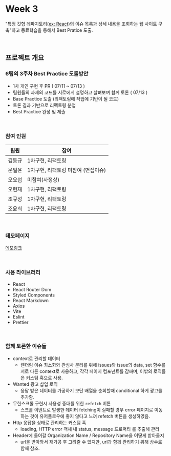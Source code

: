 # **Week 3**

"특정 깃헙 레파지토리([ex: React](https://github.com/facebook/react/issues))의 이슈 목록과 상세 내용을 조회하는 웹 사이트 구축"하고 동료학습을 통해서 Best Pratice 도출.

<br>

## **프로젝트 개요**

### **6팀의 3주차 Best Practice 도출방안**

- 1차 개인 구현 후 PR ( 07/11 ~ 07/13 )
- 팀원들의 과제의 코드를 서로에게 설명하고 살펴보며 함께 토론 ( 07/13 )
- Base Practice 도출 (리팩토링에 작업에 기반이 될 코드)
- 토론 결과 기반으로 리팩토링 분업
- Best Practice 완성 및 제출

<br>

### **참여 인원**

| 팀원   | 참여                                |
| ------ | ----------------------------------- |
| 김동규 | 1차구현, 리팩토링                   |
| 문일윤 | 1차구현, 리팩토링 미참여 (면접이슈) |
| 오요섭 | 미참여(사정상)                      |
| 오현재 | 1차구현, 리팩토링                   |
| 조규성 | 1차구현, 리팩토링                   |
| 조윤희 | 1차구현, 리팩토링                   |

<br>

### **데모페이지**

[데모링크]()

<br>

### **사용 라이브러리**

- React
- React Router Dom
- Styled Components
- React Markdown
- Axios
- Vite
- Eslint
- Prettier

<br>

### **함께 토론한 이슈들**

- context로 관리할 데이터
  - 렌더링 이슈 최소화와 관심사 분리를 위해 issues와 issue의 data, set 함수를 서로 다른 context로 사용하고, 각각 페이지 컴포넌트를 감싸며, 이밖의 로직들은 커스텀 훅으로 사용.
- Wanted 광고 삽입 로직
  - 응답 받은 데이터를 가공하기 보단 배열을 순회할때 conditional 하게 광고를 추가함.
- 무한스크롤 구현시 사용성 증대를 위한 `refetch` 버튼
  - 스크롤 이벤트로 발생한 데이터 fetching이 실패할 경우 error 페이지로 이동하는 것이 유저플로우에 좋지 않다고 느껴 refetch 버튼을 생성하였음.
- Http 응답을 상태로 관리하는 커스텀 훅
  - loading, HTTP error 객체 내 status, message 프로퍼티 를 추출해 관리
- Header에 들어갈 Organization Name / Repository Name을 어떻게 받아올지
  - url을 받아와서 재가공 후 그려줄 수 있지만, url과 함께 관리하기 위해 상수로 함께 참조.
